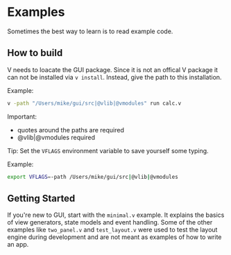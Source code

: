 # Examples

Sometimes the best way to learn is to read example code.

## How to build
V needs to loacate the GUI package. Since it is not an offical V package it can
not be installed via `v install`. Instead, give the path to this installation.

Example:
```bash
v -path "/Users/mike/gui/src|@vlib|@vmodules" run calc.v
```
Important:
- quotes around the paths are required
- @vlib|@vmodules required

Tip:
Set the `VFLAGS` environment variable to save yourself some typing.

Example:
```bash
export VFLAGS=-path /Users/mike/gui/src|@vlib|@vmodules
```

## Getting Started
If you're new to GUI, start with the `minimal.v` example. It explains the
basics of view generators, state models and event handling. Some of the other
examples like `two_panel.v` and `test_layout.v` were used to test the layout
engine during development and are not meant as examples of how to write an app.